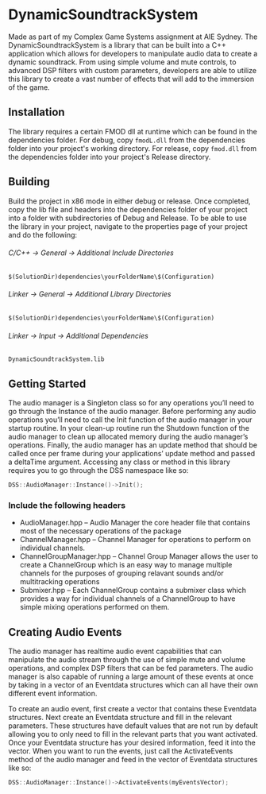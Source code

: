 # DynamicSoundtrackSystem
Made as part of my Complex Game Systems assignment at AIE Sydney. The DynamicSoundtrackSystem is a library that can be built into a C++
application which allows for developers to manipulate audio data to create a dynamic soundtrack. From using simple volume and mute controls,
to advanced DSP filters with custom parameters, developers are able to utilize this library to create a vast number of effects that will
add to the immersion of the game.

## Installation
The library requires a certain FMOD dll at runtime which can be found in the dependencies folder. For debug, copy `fmodL.dll` from the
dependencies folder into your project's working directory. For release, copy `fmod.dll` from the dependencies folder into your  project's 
Release directory.

## Building
Build the project in x86 mode in either debug or release. Once completed, copy the lib file and headers into the dependencies folder of 
your project into a folder with subdirectories of Debug and Release. To be able to use the library in your project, navigate to the 
properties page of your project and do the following:
###### C/C++ -> General -> Additional Include Directories
`$(SolutionDir)dependencies\yourFolderName\$(Configuration)`
###### Linker -> General -> Additional Library Directories
`$(SolutionDir)dependencies\yourFolderName\$(Configuration)`
###### Linker -> Input -> Additional Dependencies
`DynamicSoundtrackSystem.lib`

## Getting Started
The audio manager is a Singleton class so for any operations you’ll need to go through the Instance of the audio manager. Before 
performing any audio operations you’ll need to call the Init function of the audio manager in your startup routine. In your clean-up 
routine run the Shutdown function of the audio manager to clean up allocated memory during the audio manager’s operations. Finally, 
the audio manager has an update method that should be called once per frame during your applications’ update method and passed a deltaTime 
argument.
Accessing any class or method in this library requires you to go through the DSS namespace like so:
```c++
DSS::AudioManager::Instance()->Init();
```

### Include the following headers
- AudioManager.hpp – Audio Manager the core header file that contains most of the necessary operations of the package
-	ChannelManager.hpp – Channel Manager for operations to perform on individual channels.
-	ChannelGroupManager.hpp – Channel Group Manager allows the user to create a ChannelGroup which is an easy way to manage multiple channels 
  for the purposes of grouping relavant sounds and/or multitracking operations
-	Submixer.hpp – Each ChannelGroup contains a submixer class which provides a way for individual channels of a ChannelGroup to have simple 
  mixing operations performed on them.

## Creating Audio Events
The audio manager has realtime audio event capabilities that can manipulate the audio stream through the use of simple mute and 
volume operations, and complex DSP filters that can be fed parameters. The audio manager is also capable of running a large amount of 
these events at once by taking in a vector of an Eventdata structures which can all have their own different event information.

To create an audio event, first create a vector that contains these Eventdata structures. Next create an Eventdata structure and fill 
in the relevant parameters. These structures have default values that are not run by default allowing you to only need to fill in the 
relevant parts that you want activated. Once your Eventdata structure has your desired information, feed it into the vector. 
When you want to run the events, just call the ActivateEvents method of the audio manager and feed in the vector of Eventdata 
structures like so:
```c++
DSS::AudioManager::Instance()->ActivateEvents(myEventsVector);
```
